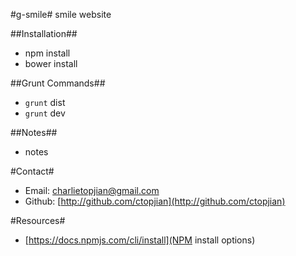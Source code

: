 #g-smile#
smile website

##Installation##
* npm install
* bower install

##Grunt Commands##
* `grunt` dist
* `grunt` dev

##Notes##
* notes

#Contact#
* Email: charlietopjian@gmail.com
* Github: [http://github.com/ctopjian](http://github.com/ctopjian)

#Resources#
* [https://docs.npmjs.com/cli/install](NPM install options)